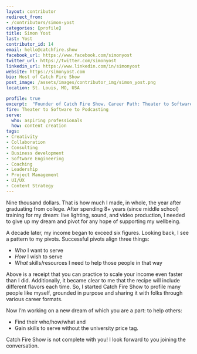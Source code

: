 ```yaml
---
layout: contributor
redirect_from:
- /contributors/simon-yost
categories: [profile]
title: Simon Yost
last: Yost
contributor_id: 14
email: hello@catchfire.show
facebook_url: https://www.facebook.com/simonyost
twitter_url: https://twitter.com/simonyost
linkedin_url: https://www.linkedin.com/in/simonyost
website: https://simonyost.com
bio: Host of Catch Fire Show
post_image: /assets/images/contributor_img/simon_yost.png
location: St. Louis, MO, USA

profile: true
excerpt:  "Founder of Catch Fire Show. Career Path: Theater to Software to Podcasting"
fire: Theater to Software to Podcasting
serve:
  who: aspiring professionals
  how: content creation
tags:
- Creativity
- Collaboration
- Consulting
- Business development
- Software Engineering
- Coaching
- Leadership 
- Project Management
- UI/UX
- Content Strategy
---
```

Nine thousand dollars. That is how much I made, in whole, the year after graduating from college. After spending 8+ years (since middle school) training for my dream: live lighting, sound, and video production, I needed to give up my dream and pivot for any hope of supporting my wellbeing.

A decade later, my income began to exceed six figures. Looking back, I see a pattern to my pivots. Successful pivots align three things:

- *Who* I want to serve
- *How* I wish to serve
- *What* skills/resources I need to help those people in that way

Above is a receipt that you can practice to scale your income even faster than I did. Additionally, it became clear to me that the recipe will include different flavors each time. So, I started Catch Fire Show to profile many people like myself, grounded in purpose and sharing it with folks through various career formats. 

Now I’m working on a new dream of which you are a part: to help others:
- Find their who/how/what and
- Gain skills to serve without the university price tag.

Catch Fire Show is not complete with you! I look forward to you joining the conversation.